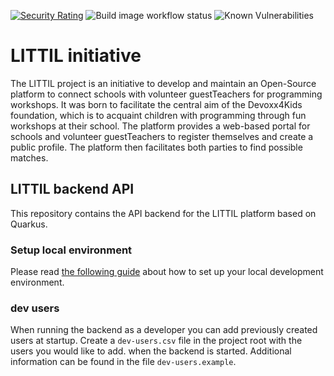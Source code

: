 [![Security Rating](https://sonarcloud.io/api/project_badges/measure?project=littil-backend&metric=security_rating)](https://sonarcloud.io/summary/new_code?id=littil-backend)
![Build image workflow status](https://github.com/Devoxx4Kids-NPO/littil-backend/actions/workflows/publish-build-container.yml/badge.svg)
![Known Vulnerabilities](https://snyk.io/test/github/Devoxx4Kids-NPO/littil-backend/badge.svg)

# LITTIL initiative

The LITTIL project is an initiative to develop and maintain an Open-Source platform to connect schools with volunteer
guestTeachers for programming workshops. It was born to facilitate the central aim of the Devoxx4Kids foundation, which
is to
acquaint children with programming through fun workshops at their school.
The platform provides a web-based portal for schools and volunteer guestTeachers to register themselves and create a
public
profile. The platform then facilitates both parties to find possible matches.

## LITTIL backend API

This repository contains the API backend for the LITTIL platform based on Quarkus.

### Setup local environment

Please
read [the following guide](https://devoxx4kids-npo.github.io/littil-documentation/platform/local-development/set-up-backend-environment/)
about how to set up your local development environment.


### dev users

When running the backend as a developer you can add previously created users at startup.
Create a `dev-users.csv` file in the project root with the users you would like to add. when the backend is started.
Additional information can be found in the file `dev-users.example`.
